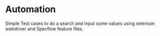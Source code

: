 # Automation
Simple Test cases to do a search and input some values using selenium webdriver and Specflow feature files.
